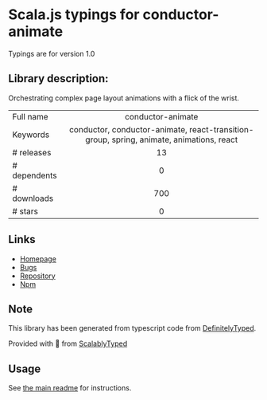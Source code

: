 
# Scala.js typings for conductor-animate

Typings are for version 1.0

## Library description:
Orchestrating complex page layout animations with a flick of the wrist.

|                    |                 |
| ------------------ | :-------------: |
| Full name          | conductor-animate |
| Keywords           | conductor, conductor-animate, react-transition-group, spring, animate, animations, react |
| # releases         | 13 |
| # dependents       | 0 |
| # downloads        | 700 |
| # stars            | 0 |

## Links
- [Homepage](https://github.com/TaeKimJR/conductor-animate#readme)
- [Bugs](https://github.com/TaeKimJR/conductor-animate/issues)
- [Repository](https://github.com/TaeKimJR/conductor-animate)
- [Npm](https://www.npmjs.com/package/conductor-animate)
    


## Note
This library has been generated from typescript code from [DefinitelyTyped](https://definitelytyped.org).

Provided with :purple_heart: from [ScalablyTyped](https://github.com/oyvindberg/ScalablyTyped)

## Usage
See [the main readme](../../readme.md) for instructions.


